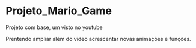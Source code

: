 # Projeto_Mario_Game
Projeto com base, um visto no youtube

Prentendo ampliar além do video acrescentar novas animações e funções.
